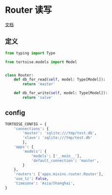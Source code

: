# Router 读写

[文档](https://tortoise-orm.readthedocs.io/en/latest/router.html)

## 定义

```python
from typing import Type

from tortoise.models import Model


class Router:
    def db_for_read(self, model: Type[Model]):
        return 'master'

    def db_for_write(self, model: Type[Model]):
        return 'salve'
```

## config

```python
TORTOISE_CONFIG = {
    'connections': {
        'master': 'sqlite:///tmp/test.db',
        'slave': 'sqlite:///tmp/test.db'
        },
    'apps': {
        'models': {
            'models': ['__main__'],
            'default_connection': 'master',
        }
    },
    'routers': ['apps.mixins.router.Router'],
    'use_tz': False,
    'timezone': 'Asia/Shanghai',
}
```
